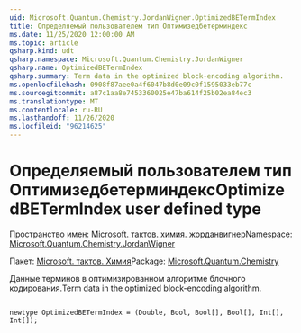 ```yaml
---
uid: Microsoft.Quantum.Chemistry.JordanWigner.OptimizedBETermIndex
title: Определяемый пользователем тип Оптимизедбетерминдекс
ms.date: 11/25/2020 12:00:00 AM
ms.topic: article
qsharp.kind: udt
qsharp.namespace: Microsoft.Quantum.Chemistry.JordanWigner
qsharp.name: OptimizedBETermIndex
qsharp.summary: Term data in the optimized block-encoding algorithm.
ms.openlocfilehash: 0908f87aee0a4f6047b8d0e09c0f1595033eb77c
ms.sourcegitcommit: a87c1aa8e7453360025e47ba614f25b02ea84ec3
ms.translationtype: MT
ms.contentlocale: ru-RU
ms.lasthandoff: 11/26/2020
ms.locfileid: "96214625"
---
```

# <a name="optimizedbetermindex-user-defined-type"></a><span data-ttu-id="2c28d-102">Определяемый пользователем тип Оптимизедбетерминдекс</span><span class="sxs-lookup"><span data-stu-id="2c28d-102">OptimizedBETermIndex user defined type</span></span>

<span data-ttu-id="2c28d-103">Пространство имен: [Microsoft. тактов. химия. жорданвигнер](xref:Microsoft.Quantum.Chemistry.JordanWigner)</span><span class="sxs-lookup"><span data-stu-id="2c28d-103">Namespace: [Microsoft.Quantum.Chemistry.JordanWigner](xref:Microsoft.Quantum.Chemistry.JordanWigner)</span></span>

<span data-ttu-id="2c28d-104">Пакет: [Microsoft. тактов. Химия](https://nuget.org/packages/Microsoft.Quantum.Chemistry)</span><span class="sxs-lookup"><span data-stu-id="2c28d-104">Package: [Microsoft.Quantum.Chemistry](https://nuget.org/packages/Microsoft.Quantum.Chemistry)</span></span>


<span data-ttu-id="2c28d-105">Данные терминов в оптимизированном алгоритме блочного кодирования.</span><span class="sxs-lookup"><span data-stu-id="2c28d-105">Term data in the optimized block-encoding algorithm.</span></span>

```qsharp

newtype OptimizedBETermIndex = (Double, Bool, Bool[], Bool[], Int[], Int[]);
```

